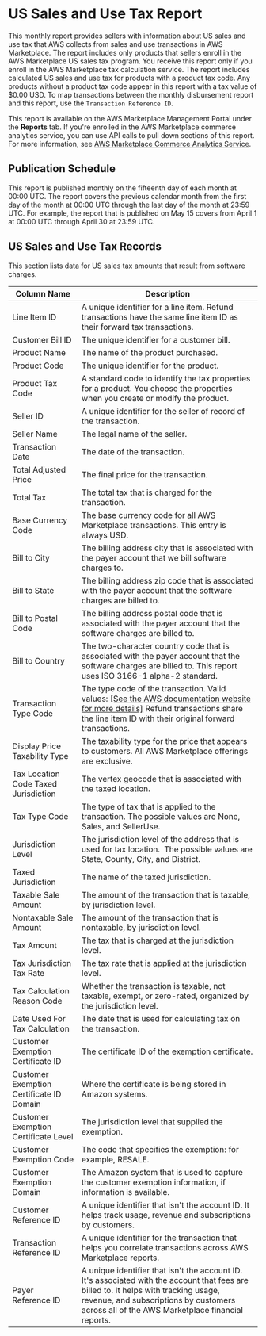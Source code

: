 # US Sales and Use Tax Report<a name="u.s.-sales-and-use-tax-report"></a>

 This monthly report provides sellers with information about US sales and use tax that AWS collects from sales and use transactions in AWS Marketplace\. The report includes only products that sellers enroll in the AWS Marketplace US sales tax program\. You receive this report only if you enroll in the AWS Marketplace tax calculation service\. The report includes calculated US sales and use tax for products with a product tax code\. Any products without a product tax code appear in this report with a tax value of $0\.00 USD\. To map transactions between the monthly disbursement report and this report, use the `Transaction Reference ID`\.

 This report is available on the AWS Marketplace Management Portal under the **Reports** tab\. If you're enrolled in the AWS Marketplace commerce analytics service, you can use API calls to pull down sections of this report\. For more information, see [AWS Marketplace Commerce Analytics Service](commerce-analytics-service.md)\. 

## Publication Schedule<a name="publication-schedule-5"></a>

 This report is published monthly on the fifteenth day of each month at 00:00 UTC\. The report covers the previous calendar month from the first day of the month at 00:00 UTC through the last day of the month at 23:59 UTC\. For example, the report that is published on May 15 covers from April 1 at 00:00 UTC through April 30 at 23:59 UTC\. 

## US Sales and Use Tax Records<a name="section-1-us-sales-and-use-tax-records"></a>

 This section lists data for US sales tax amounts that result from software charges\. 


|  Column Name  |  Description  | 
| --- | --- | 
|  Line Item ID  |  A unique identifier for a line item\. Refund transactions have the same line item ID as their forward tax transactions\.  | 
|  Customer Bill ID  |  The unique identifier for a customer bill\.  | 
|  Product Name  |  The name of the product purchased\.  | 
|  Product Code  |  The unique identifier for the product\. | 
|  Product Tax Code  |  A standard code to identify the tax properties for a product\. You choose the properties when you create or modify the product\.  | 
|  Seller ID  |  A unique identifier for the seller of record of the transaction\.  | 
|  Seller Name  |  The legal name of the seller\.  | 
|  Transaction Date  |  The date of the transaction\.  | 
|  Total Adjusted Price  |  The final price for the transaction\.  | 
|  Total Tax  |  The total tax that is charged for the transaction\.  | 
|  Base Currency Code  |  The base currency code for all AWS Marketplace transactions\. This entry is always USD\.  | 
|  Bill to City  |  The billing address city that is associated with the payer account that we bill software charges to\. | 
|  Bill to State  | The billing address zip code that is associated with the payer account that the software charges are billed to\. | 
|  Bill to Postal Code  | The billing address postal code that is associated with the payer account that the software charges are billed to\.  | 
|  Bill to Country  |  The two\-character country code that is associated with the payer account that the software charges are billed to\. This report uses ISO 3166\-1 alpha\-2 standard\.  | 
|  Transaction Type Code  |   The type code of the transaction\. Valid values: [\[See the AWS documentation website for more details\]](http://docs.aws.amazon.com/marketplace/latest/userguide/u.s.-sales-and-use-tax-report.html)  Refund transactions share the line item ID with their original forward transactions\.   | 
|  Display Price Taxability Type  |  The taxability type for the price that appears to customers\. All AWS Marketplace offerings are exclusive\.  | 
|  Tax Location Code Taxed Jurisdiction  |  The vertex geocode that is associated with the taxed location\.  | 
|  Tax Type Code  |  The type of tax that is applied to the transaction\. The possible values are None, Sales, and SellerUse\.  | 
|  Jurisdiction Level  |  The jurisdiction level of the address that is used for tax location\.  The possible values are State, County, City, and District\.  | 
|  Taxed Jurisdiction  |  The name of the taxed jurisdiction\.  | 
|  Taxable Sale Amount  |  The amount of the transaction that is taxable, by jurisdiction level\.  | 
|  Nontaxable Sale Amount  |  The amount of the transaction that is nontaxable, by jurisdiction level\.  | 
|  Tax Amount  |  The tax that is charged at the jurisdiction level\.  | 
|  Tax Jurisdiction Tax Rate  |  The tax rate that is applied at the jurisdiction level\.  | 
|  Tax Calculation Reason Code  |  Whether the transaction is taxable, not taxable, exempt, or zero\-rated, organized by the jurisdiction level\.  | 
|  Date Used For Tax Calculation  |  The date that is used for calculating tax on the transaction\.  | 
|  Customer Exemption Certificate ID  |  The certificate ID of the exemption certificate\.  | 
|  Customer Exemption Certificate ID Domain  | Where the certificate is being stored in Amazon systems\.  | 
|  Customer Exemption Certificate Level  |  The jurisdiction level that supplied the exemption\.  | 
|  Customer Exemption Code  |  The code that specifies the exemption: for example, RESALE\.  | 
|  Customer Exemption Domain  |  The Amazon system that is used to capture the customer exemption information, if information is available\.  | 
|  Customer Reference ID  |  A unique identifier that isn't the account ID\. It helps track usage, revenue and subscriptions by customers\. | 
|  Transaction Reference ID  |  A unique identifier for the transaction that helps you correlate transactions across AWS Marketplace reports\.  | 
|  Payer Reference ID  |  A unique identifier that isn't the account ID\. It's associated with the account that fees are billed to\. It helps with tracking usage, revenue, and subscriptions by customers across all of the AWS Marketplace financial reports\. | 